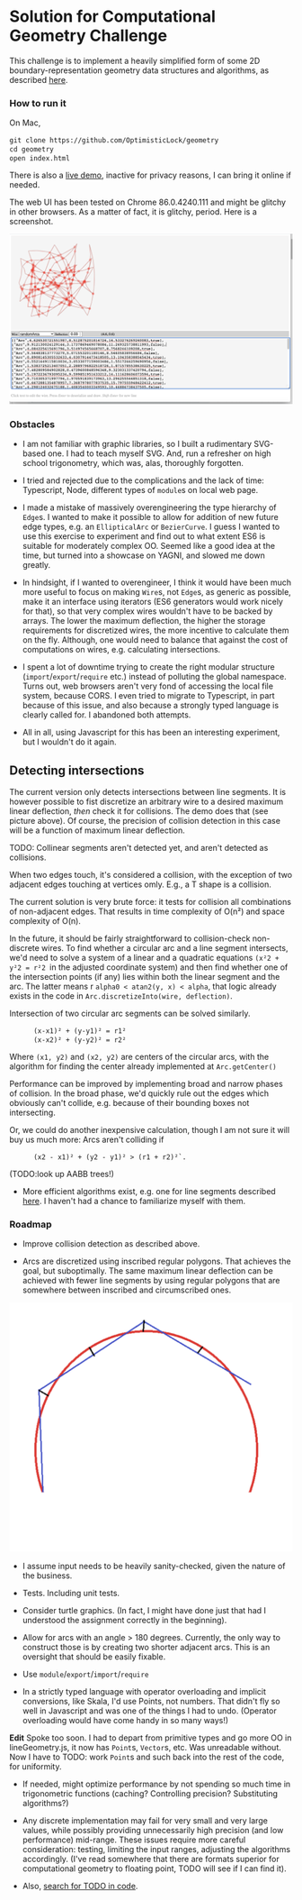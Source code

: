 

# Solution for Computational Geometry Challenge

This challenge is to implement a heavily simplified form of some 2D
boundary-representation geometry data structures and algorithms, as described [here](docs/GeometryTakeHome.md).

### How to run it

On Mac,
````
git clone https://github.com/OptimisticLock/geometry
cd geometry
open index.html
````

There is also a [live demo](https://optimisticlock.github.io/geometry/), inactive for privacy reasons, I can bring it online if needed. 

The web UI has been tested on Chrome 86.0.4240.111 and might be glitchy in other browsers. As a matter of fact, it is glitchy, period. Here is a screenshot.

![Snapshot](docs/snapshot.png)  


### Obstacles

* I am not familiar with graphic libraries, so I built a rudimentary SVG-based one. I had to teach myself SVG. And, run a refresher on high school trigonometry, which was, alas, thoroughly forgotten. 

* I tried and rejected due to the complications and the lack of time: Typescript, Node, different types of `module`s on local web page. 

* I made a mistake of massively overengineering the type hierarchy of `Edge`s. I wanted to make it possible to allow for addition of new future edge types, e.g. an `EllipticalArc` or `BezierCurve`. I guess I wanted to use this exercise to experiment and find out to what extent ES6 is suitable for moderately complex OO. Seemed like a good idea at the time, but turned into a showcase on YAGNI, and slowed me down greatly. 

* In hindsight, if I wanted to overengineer, I think it would have been much more useful to focus on making `Wire`s, not `Edge`s, as generic as possible, make it an interface using iterators (ES6 generators would work nicely for that), so that very complex wires wouldn't have to be backed by arrays. The lower the maximum deflection, the higher the storage requirements for discretized wires, the more incentive to calculate them on the fly. Although, one would need to balance that against the cost of computations on wires, e.g. calculating intersections. 

* I spent a lot of downtime trying to create the right modular structure  (`import`/`export`/`require` etc.) instead of polluting the global namespace. Turns out, web browsers aren't very fond of accessing the local file system, because CORS. I even tried to migrate to Typescript, in part because of this issue, and also because a strongly typed language is clearly called for. I abandoned both attempts.

* All in all, using Javascript for this has been an interesting experiment, but I wouldn't do it again.


## Detecting intersections

  The current version only detects intersections between line segments. It is however possible to fist discretize an arbitrary wire to a desired maximum linear deflection, *then* check it for collisions. The demo does that (see picture above). Of course, the precision of collision detection in this case will be a function of maximum linear deflection.
  
  TODO: Collinear segments aren't detected yet, and aren't detected as collisions. 
  
  When two edges touch, it's considered a collision, with the exception of two adjacent edges touching at vertices omly. E.g., a T shape is a collision.

 The current solution is very brute force: it tests for collision all combinations of non-adjacent edges. That results in time complexity of O(n²) and space complexity of O(n).
 
 In the future, it should be fairly straightforward to collision-check non-discrete wires. To find whether a circular arc and a line segment intersects, we'd need to solve a system of a linear and a quadratic equations `(x²2 + y²2 = r²2 `in the adjusted coordinate system) and then find whether one of the intersection points (if any) lies within both the linear segment and the arc. The latter means r `alpha0 < atan2(y, x) < alpha`,  that logic already exists in the code in  `Arc.discretizeInto(wire, deflection)`. 
  
Intersection of two circular arc segments can be solved similarly. 
````
      (x-x1)² + (y-y1)² = r1²
      (x-x2)² + (y-y2)² = r2²
````  
  Where `(x1, y2)` and `(x2, y2)` are centers of the circular arcs, with the algorithm for finding the center already implemented at `Arc.getCenter()`
  
  
Performance can be improved by implementing broad and narrow phases of collision. In the broad phase, we'd quickly rule out the edges which obviously can't collide, e.g. because of their bounding boxes not intersecting. 
  
Or, we could do another inexpensive calculation, though I am not sure it will buy us much more: Arcs aren't colliding if
````  
      (x2 - x1)² + (y2 - y1)² > (r1 + r2)²`.
```` 
  
  (TODO:look up AABB trees!)
  
  
  * More efficient algorithms exist, e.g. one for line segments described  [here](http://geomalgorithms.com/a09-_intersect-3.html#:~:text=Simple%20Polygons,-(A)%20Test%20if&text=The%20Shamos%2DHoey%20algorithm%20can,polygon%20is%20simple%20or%20not.&text=Nevertheless%2C%20there%20have%20often%20been,include%20a%20complete%20standalone%20algorithm).   I haven't had a chance to familiarize myself with them.
  

### Roadmap

* Improve collision detection as described above.

* Arcs are discretized using inscribed regular polygons. That achieves the goal, but suboptimally. The same maximum linear deflection can be achieved with fewer line segments by using regular polygons that are somewhere between inscribed and circumscribed ones. 

![illustrtion](docs/betterDiscretization.png)

* I assume input needs to be heavily sanity-checked, given the nature of the business.

* Tests. Including unit tests.

* Consider turtle graphics. (In fact, I  might have done just that had I understood the assignment correctly in the beginning).

* Allow for arcs with an angle > 180 degrees. Currently, the only way to construct those is by creating two shorter adjacent arcs. This is an oversight that should be easily fixable. 
 
* Use `module`/`export`/`import`/`require`

* In a strictly typed language with operator overloading and implicit conversions, like Skala, I'd use Points, not numbers. That didn't fly so well in Javascript and was one of the things I had to undo. (Operator overloading would have come handy in so many ways!)

**Edit** Spoke too soon. I had to depart from primitive types and go more OO in lineGeometry.js, it now has `Point`s, `Vector`s, etc. Was unreadable without. Now I have to TODO: work `Point`s and such back into the rest of the code, for uniformity. 

* If needed, might optimize performance by not spending so much time in trigonometric functions (caching? Controlling precision? Substituting algorithms?)

* Any discrete implementation may fail for very small and very large values, while possibly providing unnecessarily high precision (and low performance) mid-range. These issues require more careful consideration: testing, limiting the input ranges, adjusting the algorithms accordingly. (I've read somewhere that there are formats superior for computational geometry to floating point, TODO will see if I can find it).

* Also, [search for TODO in code](https://github.com/OptimisticLock/geometry/search?q=TODO).


  
    
